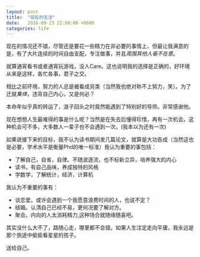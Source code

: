 ```yaml
---
layout: post
title:  "现在的生活"
date:   2016-09-23 22:00:00 +0800
categories: life
---
```


现在的情况还不错，尽管还是要花一些精力在非必要的事情上，但最让我满意的是，有了大片连续的时间自由支配，专注做事，并且*周围其他人毫不在意*。

就算通宵看书或者通宵玩游戏，没人Care。这也说明我的选择是正确的，好环境从来是这样，各忙各事，君子之交。

相比之前环境，努力的人总是被看成另类（当然我也绝对称不上努力，笑）。为了迁就*集体*，违背自己内心，又是何必？

本命年似乎真的转运了，浪子回头之时竟然能遇到了特别好的导师。非常感谢他。

现在想想人生最难得的事是什么呢？当然是在失去后懂得珍惜，再有一次机会。这种机会可不多，大多数人一辈子也不会遇到一次。(我本以为还有一次)

如果说接下来的目标，我不认为读书期间发几篇论文，就算是大功告成（当然这也是必要，学术水平是衡量Phd的唯一标准）我认为重要的事包括：

* 了解自己，自省，自律。不随波逐流，也不标新立异，培养强大的内心
* 读书，有自己品味，养成独特的风格
* 学数学，了解统计，经济，计算机

我认为不重要的事有：

* 谈恋爱。或许会遇到一个我愿意浪费时间的人，也说不定？
* 结婚。认清自己已经不易，更何况要了解对方。
* 聚会。内向的人太消耗精力,这种场合就随缘随喜吧。

其实没什么大不了，路随心走，哪里都不会错。如果人生注定走向平庸，我永远是那个旅途中偷偷看星星的孩子。

送给自己。